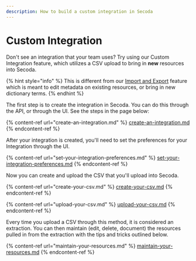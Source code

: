 ```yaml
---
description: How to build a custom integration in Secoda
---
```


# Custom Integration

Don't see an integration that your team uses? Try using our Custom Integration feature, which utilizes a CSV upload to bring in **new** resources into Secoda.&#x20;

{% hint style="info" %}
This is different from our [Import and Export](../../resource-and-metadata-management/import-and-export-data.md) feature which is meant to edit metadata on existing resources, or bring in new dictionary terms.&#x20;
{% endhint %}

The first step is to create the integration in Secoda. You can do this through the API, or through the UI. See the steps in the page below:

{% content-ref url="create-an-integration.md" %}
[create-an-integration.md](create-an-integration.md)
{% endcontent-ref %}

After your integration is created, you'll need to set the preferences for your Integration through the UI.&#x20;

{% content-ref url="set-your-integration-preferences.md" %}
[set-your-integration-preferences.md](set-your-integration-preferences.md)
{% endcontent-ref %}

Now you can create and upload the CSV that you'll upload into Secoda.&#x20;

{% content-ref url="create-your-csv.md" %}
[create-your-csv.md](create-your-csv.md)
{% endcontent-ref %}

{% content-ref url="upload-your-csv.md" %}
[upload-your-csv.md](upload-your-csv.md)
{% endcontent-ref %}

Every time you upload a CSV through this method, it is considered an extraction. You can then maintain (edit, delete, document) the resources pulled in from the extraction with the tips and tricks outlined below.&#x20;

{% content-ref url="maintain-your-resources.md" %}
[maintain-your-resources.md](maintain-your-resources.md)
{% endcontent-ref %}
